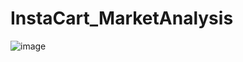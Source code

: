 # InstaCart_MarketAnalysis


![image](https://github.com/jayavarshini6/InstaCart_MarketAnalysis/assets/86217885/a25388ca-9a61-4bab-a872-835909cc0d9d)



